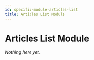 ```yaml
---
id: specific-module-articles-list
title: Articles List Module
---
```


# Articles List Module

*Nothing here yet.*
